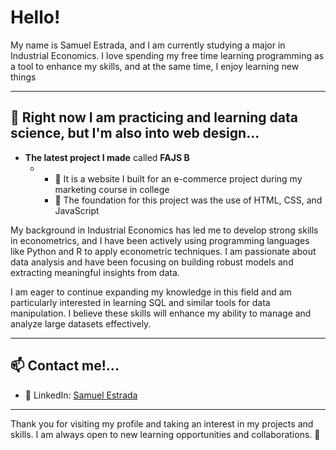 
# Hello!
<p>My name is Samuel Estrada, and I am currently studying a major in Industrial Economics. 
I love spending my free time learning programming as a tool to enhance my skills, and at the same time, I enjoy learning new things</p>

<hr>

## 🔧 Right now I am practicing and learning data science, but I'm also into web design...

- **The latest project I made** called <strong>FAJS B</strong> 
  - <ul>
    <li>🔹 It is a website I built for an e-commerce project during my marketing course in college </li>
    <li>🔹 The foundation for this project was the use of HTML, CSS, and JavaScript</li>
  </ul>
  
<p>
My background in Industrial Economics has led me to develop strong skills in econometrics, and I have been actively using programming languages like Python and R to apply econometric techniques. I am passionate about data analysis and have been focusing on building robust models and extracting meaningful insights from data.
</p>
<p>
I am eager to continue expanding my knowledge in this field and am particularly interested in learning SQL and similar tools for data manipulation. I believe these skills will enhance my ability to manage and analyze large datasets effectively.
</p>
<hr>

## 📫 Contact me!...
<ul>
  <li>💼 LinkedIn: <a href="https://www.linkedin.com/in/samuel-estrada-1a2401274">Samuel Estrada</a></li>
</ul>

<hr>

Thank you for visiting my profile and taking an interest in my projects and skills. I am always open to new learning opportunities and collaborations. 🙌
